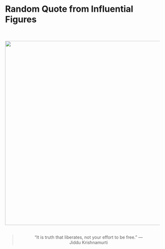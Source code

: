 # Random Quote from Influential Figures

<div align="center">
  <br>
  <br>
  <a href="https://en.wikipedia.org/wiki/Jiddu_Krishnamurti" title="Jiddu Krishnamurti - Wikipedia"><img src="https://upload.wikimedia.org/wikipedia/commons/d/d0/Jiddu_Krishnamurti_01.jpg" width="600px"></a>
  <br>
  <br>
  <blockquote>&ldquo;It is truth that liberates, not your effort to be free.&rdquo; &mdash; <footer>Jiddu Krishnamurti</footer></blockquote>
</div>
  
